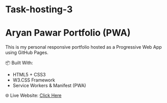 # Task-hosting-3
# Aryan Pawar Portfolio (PWA)

This is my personal responsive portfolio hosted as a Progressive Web App using GitHub Pages.

📦 Built With:
- HTML5 + CSS3
- W3.CSS Framework
- Service Workers & Manifest (PWA)

🌐 Live Website: [Click Here](https://yourusername.github.io/portfolio-pwa/)
